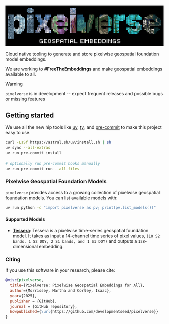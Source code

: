 <p align="center">
    <br>
    <img src="./assets/logo.png" width="600"/>
    <br>
<p>

Cloud native tooling to generate and store pixelwise geospatial foundation model embeddings.

We are working to **#FreeTheEmbeddings** and make geospatial embeddings available to all.

> [!WARNING]
>
> `pixelverse` is in development -- expect frequent releases and possible bugs or missing features

## Getting started

We use all the new hip tools like [uv](https://docs.astral.sh/uv/), [ty](https://docs.astral.sh/ty/), and [pre-commit](https://pre-commit.com/) to make this project easy to use.

```bash
curl -LsSf https://astral.sh/uv/install.sh | sh
uv sync --all-extras
uv run pre-commit install

# optionally run pre-commit hooks manually
uv run pre-commit run --all-files
```

### Pixelwise Geospatial Foundation Models

`pixelverse` provides access to a growing collection of pixelwise geospatial foundation models.
You can list available models with:

```bash
uv run python -c "import pixelverse as pv; print(pv.list_models())"
```

#### Supported Models

- [**Tessera**](https://arxiv.org/abs/2506.20380): Tessera is a pixelwise time-series geospatial foundation model. It takes as input a 14-channel time series of pixel values, `(10 S2 bands, 1 S2 DOY, 2 S1 bands, and 1 S1 DOY)` and outputs a `128`-dimensional embedding.

### Citing

If you use this software in your research, please cite:

```bibtex
@misc{pixelverse,
  title={Pixelverse: Pixelwise Geospatial Embeddings for All},
  author={Morrissey, Martha and Corley, Isaac},
  year={2025},
  publisher = {GitHub},
  journal = {GitHub repository},
  howpublished={\url{https://github.com/developmentseed/pixelverse}}
}
```
